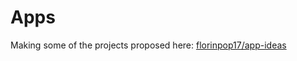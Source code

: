 # Apps
Making some of the projects proposed here: [florinpop17/app-ideas](https://github.com/florinpop17/app-ideas)
